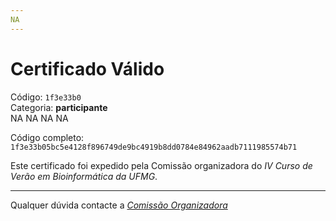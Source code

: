 ```yaml
---
NA
---
```


# Certificado Válido

Código: `1f3e33b0`<br>
Categoria: **participante**<br>
NA
NA
NA
NA


Código completo: `1f3e33b05bc5e4128f896749de9bc4919b8dd0784e84962aadb7111985574b71`


Este certificado foi expedido pela Comissão organizadora do *IV Curso de Verão em Bioinformática da UFMG*.

----

Qualquer dúvida contacte a [_Comissão Organizadora_](<mailto:cursobioinfoufmg@gmail.com$subject=[Certificados]>)

